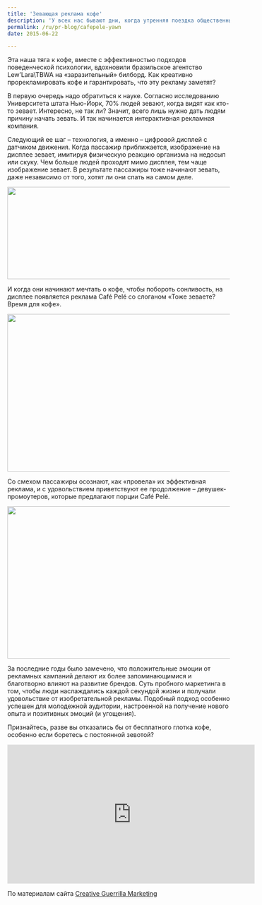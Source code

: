 ```yaml
---
title: 'Зевающая реклама кофе'
description: 'У всех нас бывают дни, когда утренняя поездка общественным транспортом на работу кажется тяжким бременем, и в мечтах мы остаемся дома. Но поскольку в самом деле не вставать с постели грозит неприятностями на работе, мы прибегаем к помощи кофе, чтобы не засыпать посреди дня.'
permalink: /ru/pr-blog/cafepele-yawn
date: 2015-06-22

---
```


Эта наша тяга к кофе, вместе с эффективностью подходов поведенческой психологии, вдохновили бразильское агентство Lew’Lara\TBWA на «заразительный» билборд. Как креативно прорекламировать кофе и гарантировать, что эту рекламу заметят?

В первую очередь надо обратиться к науке. Согласно исследованию Университета штата Нью-Йорк, 70% людей зевают, когда видят как кто-то зевает. Интересно, не так ли? Значит, всего лишь нужно дать людям причину начать зевать. И так начинается интерактивная рекламная компания.

Следующий ее шаг – технология, а именно – цифровой дисплей с датчиком движения. Когда пассажир приближается, изображение на дисплее зевает, имитируя физическую реакцию организма на недосып или скуку. Чем больше людей проходят мимо дисплея, тем чаще изображение зевает. В результате пассажиры тоже начинают зевать, даже независимо от того, хотят ли они спать на самом деле.

<img src="{{ site.assets }}/upload/cafepele1.png" alt="" class="post__img" width="580" height="209">

И когда они начинают мечтать о кофе, чтобы побороть сонливость, на дисплее появляется реклама Café Pelé со слоганом «Тоже зеваете? Время для кофе».

<img src="{{ site.assets }}/upload/cafepele2.png" alt="" class="post__img" width="580" height="357">

Со смехом пассажиры осознают, как «провела» их эффективная реклама, и с удовольствием приветствуют ее продолжение – девушек-промоутеров, которые предлагают порции Café Pelé.

<img src="{{ site.assets }}/upload/cafepele3.png" alt="" class="post__img" width="580" height="345">

За последние годы было замечено, что положительные эмоции от рекламных кампаний делают их более запоминающимися и благотворно влияют на развитие брендов. Суть пробного маркетинга в том, чтобы люди наслаждались каждой секундой жизни и получали удовольствие от изобретательной рекламы. Подобный подход особенно успешен для молодежной аудитории, настроенной на получение нового опыта и позитивных эмоций (и угощения).

Признайтесь, разве вы отказались бы от бесплатного глотка кофе, особенно если боретесь с постоянной зевотой?

<iframe width="560" height="315" src="https://www.youtube.com/embed/DoocrXEsLto?rel=0" frameborder="0" allowfullscreen></iframe>

По материалам сайта <a href="http://www.creativeguerrillamarketing.com/advertising/contagious-billboard-makes-yawn-promote-coffee/">Creative Guerrilla Marketing</a>

